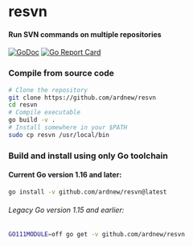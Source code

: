[docimg]:https://godoc.org/github.com/ardnew/resvn?status.svg
[docurl]:https://godoc.org/github.com/ardnew/resvn
[repimg]:https://goreportcard.com/badge/github.com/ardnew/resvn
[repurl]:https://goreportcard.com/report/github.com/ardnew/resvn

# resvn
#### Run SVN commands on multiple repositories

[![GoDoc][docimg]][docurl] [![Go Report Card][repimg]][repurl]

### Compile from source code

```sh
# Clone the repository
git clone https://github.com/ardnew/resvn
cd resvn
# Compile executable
go build -v .
# Install somewhere in your $PATH
sudo cp resvn /usr/local/bin
```

### Build and install using only Go toolchain

#### Current Go version 1.16 and later:

```sh
go install -v github.com/ardnew/resvn@latest
```

###### Legacy Go version 1.15 and earlier:

```sh
GO111MODULE=off go get -v github.com/ardnew/resvn
```
